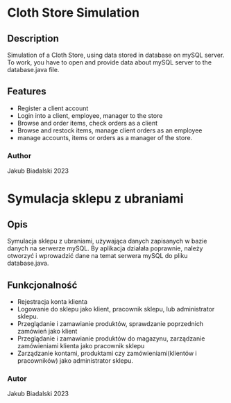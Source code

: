 # Cloth Store Simulation
## Description
Simulation of a Cloth Store, using data stored in database on mySQL server.
To work, you have to open and provide data about mySQL server to the database.java file.
## Features
- Register a client account
- Login into a client, employee, manager to the store
- Browse and order items, check orders as a client
- Browse and restock items, manage client orders as an employee
- manage accounts, items or orders as a manager of the store.
### Author
Jakub Biadalski 2023

# Symulacja sklepu z ubraniami
## Opis
Symulacja sklepu z ubraniami, używająca danych zapisanych w bazie danych na serwerze mySQL.
By aplikacja działała poprawnie, należy otworzyć i wprowadzić dane na temat serwera mySQL do pliku database.java.
## Funkcjonalność
- Rejestracja konta klienta
- Logowanie do sklepu jako klient, pracownik sklepu, lub administrator sklepu.
- Przeglądanie i zamawianie produktów, sprawdzanie poprzednich zamówień jako klient
- Przeglądanie i zamawianie produktów do magazynu, zarządzanie zamówieniami klienta jako pracownik sklepu
- Zarządzanie kontami, produktami czy zamówieniami(klientów i pracowników) jako administrator sklepu.
### Autor
Jakub Biadalski 2023
